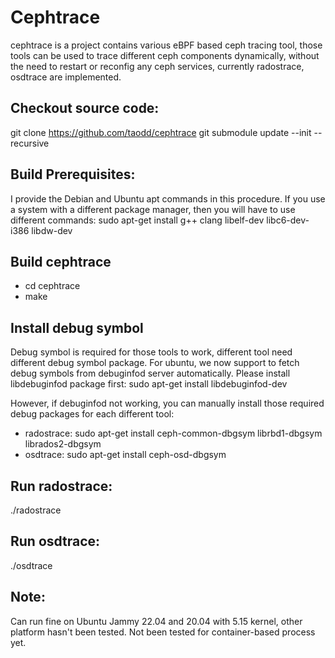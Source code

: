 # Cephtrace 
cephtrace is a project contains various eBPF based ceph tracing tool, those tools can be used to trace different ceph components dynamically, without the need to restart or reconfig any ceph services, currently radostrace, osdtrace are implemented.

## Checkout source code:
git clone https://github.com/taodd/cephtrace
git submodule update --init --recursive

## Build Prerequisites:
I provide the Debian and Ubuntu apt commands in this procedure. If you use a system with a different package manager, then you will have to use different commands:
sudo apt-get install g++ clang libelf-dev libc6-dev-i386 libdw-dev

## Build cephtrace
- cd cephtrace
- make

## Install debug symbol
Debug symbol is required for those tools to work, different tool need different debug symbol package. For ubuntu, we now support to fetch debug symbols from debuginfod server automatically. Please install libdebuginfod package first: 
sudo apt-get install libdebuginfod-dev

However, if debuginfod not working, you can manually install those required debug packages for each different tool:
- radostrace: sudo apt-get install ceph-common-dbgsym librbd1-dbgsym librados2-dbgsym
- osdtrace: sudo apt-get install ceph-osd-dbgsym

## Run radostrace:
./radostrace

## Run osdtrace:
./osdtrace

## Note:
Can run fine on Ubuntu Jammy 22.04 and 20.04 with 5.15 kernel, other platform hasn't been tested.
Not been tested for container-based process yet. 
